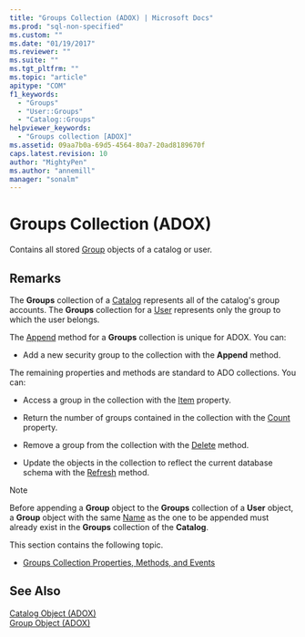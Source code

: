 ```yaml
---
title: "Groups Collection (ADOX) | Microsoft Docs"
ms.prod: "sql-non-specified"
ms.custom: ""
ms.date: "01/19/2017"
ms.reviewer: ""
ms.suite: ""
ms.tgt_pltfrm: ""
ms.topic: "article"
apitype: "COM"
f1_keywords: 
  - "Groups"
  - "User::Groups"
  - "Catalog::Groups"
helpviewer_keywords: 
  - "Groups collection [ADOX]"
ms.assetid: 09aa7b0a-69d5-4564-80a7-20ad8189670f
caps.latest.revision: 10
author: "MightyPen"
ms.author: "annemill"
manager: "sonalm"
---
```

# Groups Collection (ADOX)
Contains all stored [Group](../../../ado/reference/adox-api/group-object-adox.md) objects of a catalog or user.  
  
## Remarks  
 The **Groups** collection of a [Catalog](../../../ado/reference/adox-api/catalog-object-adox.md) represents all of the catalog's group accounts. The **Groups** collection for a [User](../../../ado/reference/adox-api/user-object-adox.md) represents only the group to which the user belongs.  
  
 The [Append](../../../ado/reference/adox-api/append-method-adox-groups.md) method for a **Groups** collection is unique for ADOX. You can:  
  
-   Add a new security group to the collection with the **Append** method.  
  
 The remaining properties and methods are standard to ADO collections. You can:  
  
-   Access a group in the collection with the [Item](../../../ado/reference/ado-api/item-property-ado.md) property.  
  
-   Return the number of groups contained in the collection with the [Count](../../../ado/reference/ado-api/count-property-ado.md) property.  
  
-   Remove a group from the collection with the [Delete](../../../ado/reference/adox-api/delete-method-adox-collections.md) method.  
  
-   Update the objects in the collection to reflect the current database schema with the [Refresh](../../../ado/reference/ado-api/refresh-method-ado.md) method.  
  
> [!NOTE]
>  Before appending a **Group** object to the **Groups** collection of a **User** object, a **Group** object with the same [Name](../../../ado/reference/adox-api/name-property-adox.md) as the one to be appended must already exist in the **Groups** collection of the **Catalog**.  
  
 This section contains the following topic.  
  
-   [Groups Collection Properties, Methods, and Events](../../../ado/reference/adox-api/groups-collection-properties-methods-and-events.md)  
  
## See Also  
 [Catalog Object (ADOX)](../../../ado/reference/adox-api/catalog-object-adox.md)   
 [Group Object (ADOX)](../../../ado/reference/adox-api/group-object-adox.md)